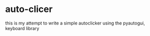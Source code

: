 # auto-clicer
this is my attempt to write a simple autoclicker using the pyautogui, keyboard library
